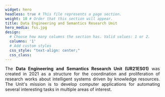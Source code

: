 ```yaml
---
widget: hero 
headless: true # This file represents a page section.
weight: 10 # Order that this section will appear.
title: Data Engineering and Semantics Research Unit
hero_media: fss.jpg 
design:
  # Choose how many columns the section has. Valid values: 1 or 2.
  columns: '1'
  # Add custom styles
  css_style: "text-align: center;"
  css_class:
---
```

<div style="text-align: justify">
  The <b>Data Engineering and Semantics Research Unit (UR21ES01)</b> was created in 2021 as a structure for the coordination and proliferation of research works about intelligent systems driven by knowledge resources. The Unit's mission is to develop computer applications for automating several interesting tasks in multiple areas of interest.
  </div>